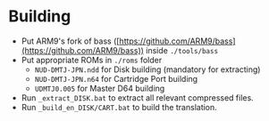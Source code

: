 # Building
- Put ARM9's fork of bass ([https://github.com/ARM9/bass](https://github.com/ARM9/bass)) inside `./tools/bass`
- Put appropriate ROMs in `./roms` folder
  - `NUD-DMTJ-JPN.ndd` for Disk building (mandatory for extracting)
  - `NUD-DMTJ-JPN.n64` for Cartridge Port building
  - `UDMTJ0.005` for Master D64 building
- Run `_extract_DISK.bat` to extract all relevant compressed files.
- Run `_build_en_DISK/CART.bat` to build the translation.
